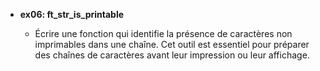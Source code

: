 - **ex06: ft_str_is_printable**

  - Écrire une fonction qui identifie la présence de caractères non imprimables dans une chaîne. Cet outil est essentiel pour préparer des chaînes de caractères avant leur impression ou leur affichage.
